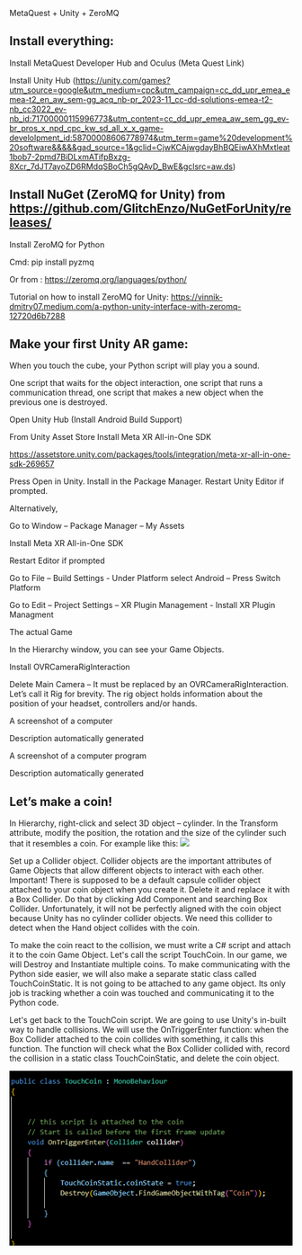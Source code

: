 MetaQuest + Unity + ZeroMQ 

 

## Install everything: 

Install MetaQuest Developer Hub and Oculus (Meta Quest Link) 

Install Unity Hub (https://unity.com/games?utm_source=google&utm_medium=cpc&utm_campaign=cc_dd_upr_emea_emea-t2_en_aw_sem-gg_acq_nb-pr_2023-11_cc-dd-solutions-emea-t2-nb_cc3022_ev-nb_id:71700000115996773&utm_content=cc_dd_upr_emea_aw_sem_gg_ev-br_pros_x_npd_cpc_kw_sd_all_x_x_game-develolpment_id:58700008606778974&utm_term=game%20development%20software&&&&&gad_source=1&gclid=CjwKCAjwgdayBhBQEiwAXhMxtleat1bob7-2pmd7BiDLxmATifpBxzg-8Xcr_7dJT7ayoZD6RMdqSBoCh5gQAvD_BwE&gclsrc=aw.ds) 

 

## Install NuGet (ZeroMQ for Unity) from https://github.com/GlitchEnzo/NuGetForUnity/releases/ 

Install ZeroMQ for Python 

Cmd: pip install pyzmq 

Or from : https://zeromq.org/languages/python/ 

Tutorial on how to install ZeroMQ for Unity: https://vinnik-dmitry07.medium.com/a-python-unity-interface-with-zeromq-12720d6b7288 

 

## Make your first Unity AR game: 

When you touch the cube, your Python script will play you a sound.  

One script that waits for the object interaction, one script that runs a communication thread, one script that makes a new object when the previous one is destroyed.  

Open Unity Hub (Install Android Build Support) 

 

From Unity Asset Store Install Meta XR All-in-One SDK 

https://assetstore.unity.com/packages/tools/integration/meta-xr-all-in-one-sdk-269657 
![]()

 

 

Press Open in Unity. Install in the Package Manager. Restart Unity Editor if prompted. 

 

Alternatively, 

Go to Window – Package Manager – My Assets 

Install Meta XR All-in-One SDK 

Restart Editor if prompted 

 

 

Go to File – Build Settings - Under Platform select Android – Press Switch Platform 

 

 

Go to Edit – Project Settings – XR Plugin Management  - Install XR Plugin Managment 

 

 

 

The actual Game  

In the Hierarchy window, you can see your Game Objects.  

Install OVRCameraRigInteraction  

Delete Main Camera – It must be replaced by an OVRCameraRigInteraction. Let’s call it Rig for brevity. The rig object holds information about the position of your headset, controllers and/or hands. 

A screenshot of a computer

Description automatically generated 

 

A screenshot of a computer program

Description automatically generated 

 

## Let’s make a coin! 

In Hierarchy, right-click and select 3D object – cylinder. In the Transform attribute, modify the position, the rotation and the size of the cylinder such that it resembles a coin. For example like this: 
![](https://github.com/EZ-maas2/MetaQuest_ZMQ_ICS/assets/85937429/707fe895-a76f-4dfe-9bb0-8927fa88bfc9)

Set up a Collider object. Collider objects are the important attributes of Game Objects that allow different objects to interact with each other.
Important! There is supposed to be a default capsule collider object attached to your coin object when you create it. Delete it and replace it with a Box Collider. Do that by clicking Add Component and searching Box Collider. Unfortunately, it will not be perfectly aligned with the coin object because Unity has no cylinder collider objects. 
We need this collider to detect when the Hand object collides with the coin.

To make the coin react to the collision, we must write a C# script and attach it to the coin Game Object. Let's call the script TouchCoin.
In our game, we will Destroy and Instantiate multiple coins. To make communicating with the Python side easier, we will also make a separate static class called  TouchCoinStatic.
It is not going to be attached to any game object. Its only job is tracking whether a coin was touched and communicating it to the Python code. 

Let's get back to the TouchCoin script. We are going to use Unity's in-built way to handle collisions. We will use the OnTriggerEnter function: when the Box Collider attached to the coin collides with something, it calls this function. The function will check what the Box Collider collided with, record the collision in a static class TouchCoinStatic, and delete the coin object.

![A screenshot of the TouchCoin script](https://github.com/EZ-maas2/MetaQuest_ZMQ_ICS/blob/master/Images/TouchCoin.png)


